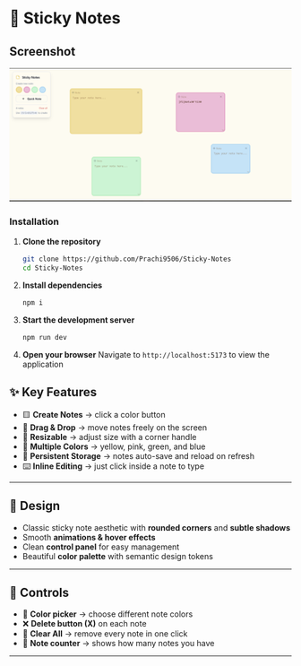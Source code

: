 # 📝 Sticky Notes  
##  Screenshot

![Sticky Notes App Screenshot](https://github.com/Prachi9506/Sticky-Notes/blob/main/Screenshot%202025-08-31%20183622.png)

### Installation

1. **Clone the repository**
   ```bash
   git clone https://github.com/Prachi9506/Sticky-Notes
   cd Sticky-Notes
   ```

2. **Install dependencies**
   ```bash
   npm i
   ```

3. **Start the development server**
   ```bash
   npm run dev
   ```

4. **Open your browser**
   Navigate to `http://localhost:5173` to view the application


## ✨ Key Features  
- 🟨 **Create Notes** → click a color button
- 🎯 **Drag & Drop** → move notes freely on the screen  
- 📏 **Resizable** → adjust size with a corner handle  
- 🌈 **Multiple Colors** → yellow, pink, green, and blue  
- 💾 **Persistent Storage** → notes auto-save and reload on refresh  
- ⌨️ **Inline Editing** → just click inside a note to type  

---

## 🎨 Design  
- Classic sticky note aesthetic with **rounded corners** and **subtle shadows**  
- Smooth **animations & hover effects**  
- Clean **control panel** for easy management  
- Beautiful **color palette** with semantic design tokens  

---

## 🔧 Controls  
- 🎨 **Color picker** → choose different note colors  
- ❌ **Delete button (X)** on each note  
- 🧹 **Clear All** → remove every note in one click  
- 🔢 **Note counter** → shows how many notes you have  

---





